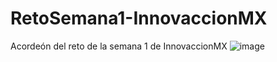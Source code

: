 # RetoSemana1-InnovaccionMX
Acordeón del reto de la semana 1 de InnovaccionMX
![image](https://user-images.githubusercontent.com/83609319/117038775-a6b3b380-accd-11eb-8633-9407da92b380.png)
